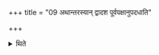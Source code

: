 +++
title = "09 अथान्तरस्यान् द्वादश पूर्वपक्षानुपदधाति"

+++

<details><summary>थिते</summary>

अथान्तरस्यां द्वादश पूर्वपक्षानुपदधाति पवित्रं पवयिष्यन्निति ९
</details>

